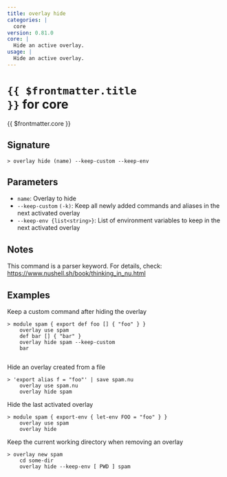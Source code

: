 ```yaml
---
title: overlay hide
categories: |
  core
version: 0.81.0
core: |
  Hide an active overlay.
usage: |
  Hide an active overlay.
---
```


# <code>{{ $frontmatter.title }}</code> for core

<div class='command-title'>{{ $frontmatter.core }}</div>

## Signature

```> overlay hide (name) --keep-custom --keep-env```

## Parameters

 -  `name`: Overlay to hide
 -  `--keep-custom` `(-k)`: Keep all newly added commands and aliases in the next activated overlay
 -  `--keep-env {list<string>}`: List of environment variables to keep in the next activated overlay

## Notes
This command is a parser keyword. For details, check:
  https://www.nushell.sh/book/thinking_in_nu.html
## Examples

Keep a custom command after hiding the overlay
```shell
> module spam { export def foo [] { "foo" } }
    overlay use spam
    def bar [] { "bar" }
    overlay hide spam --keep-custom
    bar


```

Hide an overlay created from a file
```shell
> 'export alias f = "foo"' | save spam.nu
    overlay use spam.nu
    overlay hide spam

```

Hide the last activated overlay
```shell
> module spam { export-env { let-env FOO = "foo" } }
    overlay use spam
    overlay hide

```

Keep the current working directory when removing an overlay
```shell
> overlay new spam
    cd some-dir
    overlay hide --keep-env [ PWD ] spam

```
